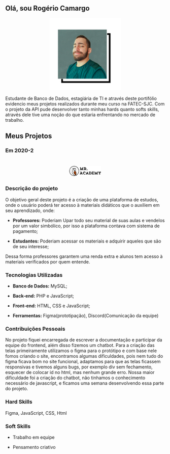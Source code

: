 ## Olá, sou Rogério Camargo

<p align="center"><img src="https://github.com/roogercamargo/Bertoti/blob/main/Metod.%20da%20Pesq.%20Cient%C3%ADfico-Tecnol%C3%B3gica/Imagens/Picsart_22-06-17_22-14-13-581.png" width="45%"></p>

Estudante de Banco de Dados, estagiária de TI e através deste portifólio evidencio meus projetos realizados durante meu curso na FATEC-SJC. Com o projeto da API pude desenvolver tanto minhas hards quanto softs skills, através dele tive uma noção do que estaria enfrentando no mercado de trabalho.

## Meus Projetos

### Em 2020-2


<h1 align="center"><img src="https://github.com/roogercamargo/Bertoti/blob/main/Metod.%20da%20Pesq.%20Cient%C3%ADfico-Tecnol%C3%B3gica/Imagens/LogoAPI1.png" width="20%"></h1>

### Descrição do projeto

O objetivo geral deste projeto é a criação de uma plataforma de estudos, onde o usuário poderá ter acesso à materiais didáticos que o auxiliem em seu aprendizado, onde:
- **Professores:** Poderiam Upar todo seu material de suas aulas e vendelos por um valor simbólico, por isso a plataforma contava com sistema de pagamento;

- **Estudantes:** Poderiam acessar os materiais e adquirir aqueles que são de seu interesse;

Dessa forma professores garantem uma renda extra e alunos tem acesso à materiais verificados por quem entende.

### Tecnologias Utilizadas

- **Banco de Dados:** MySQL;

- **Back-end:** PHP e JavaScript;

- **Front-end:** HTML, CSS e JavaScript;

- **Ferramentas:** Figma(prototipação), Discord(Comunicação da equipe)

### Contribuições Pessoais

No projeto fiquei encarregada de escrever a documentação e participar da equipe do frontend, além disso fizemos um chatbot. Para a criação das telas primeiramente utilizamos o figma para o protótipo e com base nele fomos criando o site, encontramos algumas dificuldades, pois nem tudo do figma ficava bom no site funcional, adaptamos para que as telas ficassem responsivas e tivemos alguns bugs, por exemplo div sem fechamento, esquecer de colocar id no html, mas nenhum grande erro. Nossa maior dificuldade foi a criação do chatbot, não tinhamos o conhecimento necessário de javascript, e ficamos uma semana desenvolvendo essa parte do projeto.

### Hard Skills

Figma, JavaScript, CSS, Html

### Soft Skills

- Trabalho em equipe

- Pensamento criativo
